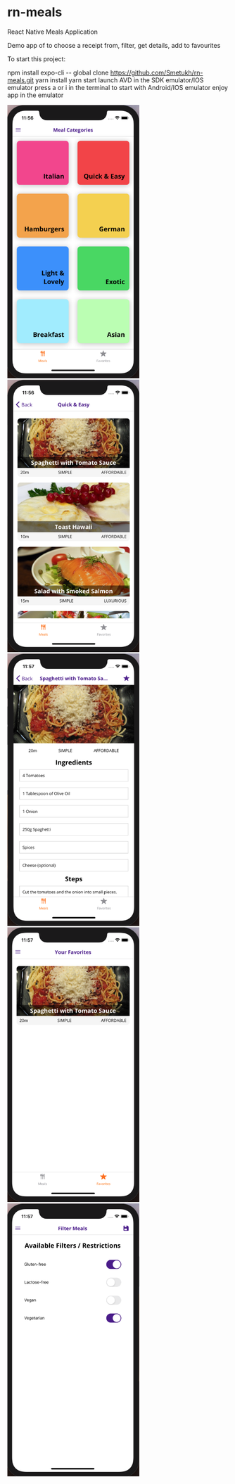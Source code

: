 # rn-meals
React Native Meals Application

Demo app of to choose a receipt from, filter, get details, add to favourites

To start this project:

npm install expo-cli -- global
clone https://github.com/Smetukh/rn-meals.git
yarn install
yarn start
launch AVD in the SDK emulator/IOS emulator
press a or i in the terminal to start with Android/IOS emulator
enjoy app in the emulator

<img src="./assets/images/Home.png" width="300">
<img src="./assets/images/QuickEasy.png" width="300">
<img src="./assets/images/Details.png" width="300">
<img src="./assets/images/Fav.png" width="300">
<img src="./assets/images/Filters.png" width="300">
